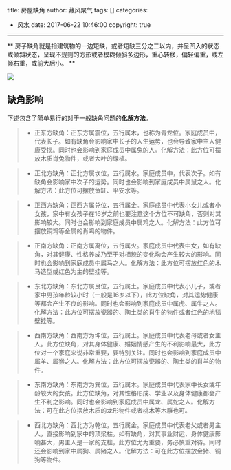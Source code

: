 title: 房屋缺角
author: 藏风聚气
tags: []
categories:
  - 风水
date: 2017-06-22 10:46:00
copyright: true
---
**
房子缺角就是指建筑物的一边短缺，或者短缺三分之二以内，并呈凹入的状态或倾斜状态，呈现不规则的方形或者模糊倾斜多边形，重心转移，偏轻偏重，或左倾右重，或前大后小。
**


![](http://fs-image.pull.net.cn/quejiao.jpeg!800)



缺角影响
-------------

下述包含了简单易行的对于一般缺角问题的**化解方法**。

>- 正东方缺角：正东方属震位，五行属木，也称为青龙位。家庭成员中，代表长子。如有缺角会影响家中长子的人生运势，也会导致家中主人健康受损。同时也会影响到家庭成员中属兔的人。化解方法：此方位可摆放木质肖兔物件，或者大叶的绿植。

>- 正北方缺角：正北方属坎位，五行属水。家庭成员中，代表次子。如有缺角会影响家中次子的运势。同时也会影响到家庭成员中属鼠之人。化解方法：此方位可摆放鱼缸、平安水等。

>- 正西方缺角：正西方属兑位，五行属金。家庭成员中代表小女儿或者小女孩，家中有女孩子在16岁之前也要注意这个方位不可缺角，否则对其影响较大。同时也会影响到家庭成员中属鸡之人。化解方法：此方位可摆放铜鸡等金属的肖鸡的物件。

>- 正南方缺角：正南方属离位，五行属火。家庭成员中代表中女，如有缺角，对其健康、性格养成乃至于对相貌的变化均会产生较大的影响。同时也会影响到家庭成员中属马之人。化解方法：此方位可摆放红色的木马造型或红色为主的壁挂等。

>- 东北方缺角：东北方属艮位，五行属土。家庭成员中代表小儿子，或者家中男孩年龄较小时（一般是16岁以下），此方位缺角，对其运势健康等都会产生不良的影响。同时也会影响到家庭成员中属虎、属牛之人。化解方法：此方位可摆放瓷器的、陶土类的肖牛的物件或者红色的地毯壁挂等。

>- 西南方缺角：西南方为坤位，五行属土。家庭成员中代表老母或者女主人。此方位缺角，对其身体健康、婚姻情感产生的不利影响最大，此方位对一个家庭来说非常重要，要特别关注。同时也会影响到家庭成员中属羊、属猴之人。化解方法：此方位可摆放瓷器的、陶土类的肖羊的物件。

>- 东南方缺角：东南方为巽位，五行属木。家庭成员中代表家中长女或年龄较大的女孩。此方位缺角，对其性格形成、学业以及身体健康都会产生不利之影响。同时也会影响到家庭成员中属龙、属蛇之人。化解方法：可在此方位摆放木质的龙形物件或者桃木等木雕也可。

>- 西北方缺角：西北方为乾位，五行属金。家庭成员中代表老父或者男主人，直接影响到家中的顶梁柱。如有缺角，对其事业财运、身体健康影响甚大，男主人是一家的支柱，此方位尤为重要，务必慎重对待。同时还会影响到家中属狗、属猪之人。化解方法：可在此方位摆放金猪、铜狗等物件。
